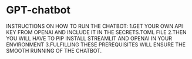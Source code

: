 # GPT-chatbot
INSTRUCTIONS ON HOW TO RUN THE CHATBOT:
1.GET YOUR OWN API KEY FROM OPENAI AND INCLUDE IT IN THE SECRETS.TOML FILE
2.THEN YOU WILL HAVE TO PIP INSTALL STREAMLIT AND OPENAI IN YOUR ENVIRONMENT
3.FULFILLING THESE PREREQUISITES WILL ENSURE THE SMOOTH RUNNING OF THE CHATBOT.
